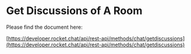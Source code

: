 # Get Discussions of A Room

Please find the document here: 

[https://developer.rocket.chat/api/rest-api/methods/chat/getdiscussions](https://developer.rocket.chat/api/rest-api/methods/chat/getdiscussions)

